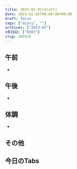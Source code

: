 ```yaml
---
title: 2023-02-02[draft]
date: 2023-02-02T00:00:00+09:00
draft: false
tags: ["diary", ""]
archives: ["2023-02"]
n年日記: ["0202"]
slug: 265556
---
```

## 午前
- 
## 午後
- 
## 体調
- 
## その他
## 今日のTabs
